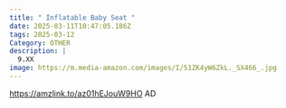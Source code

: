 ```yaml
---
title: " Inflatable Baby Seat "
date: 2025-03-11T10:47:05.186Z
tags: 2025-03-12
Category: OTHER
description: |
  9.XX
image: https://m.media-amazon.com/images/I/51ZK4yW6ZkL._SX466_.jpg
---
```

https://amzlink.to/az01hEJouW9HO   AD